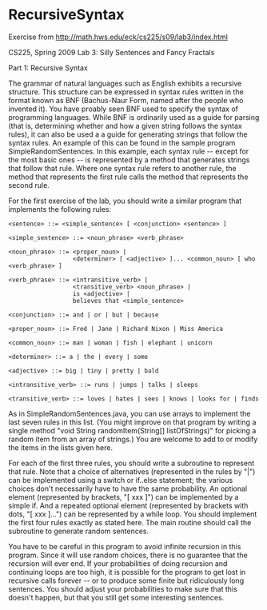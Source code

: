 # RecursiveSyntax
Exercise from http://math.hws.edu/eck/cs225/s09/lab3/index.html

CS225, Spring 2009 Lab 3: Silly Sentences and Fancy Fractals

Part 1: Recursive Syntax

The grammar of natural languages such as English exhibits a recursive structure. This structure can be expressed in syntax rules written in the format known as BNF (Bachus-Naur Form, named after the people who invented it). You have proably seen BNF used to specify the syntax of programming languages. While BNF is ordinarily used as a guide for parsing (that is, determining whether and how a given string follows the syntax rules), it can also be used a a guide for generating strings that follow the syntax rules. An example of this can be found in the sample program SimpleRandomSentences. In this example, each syntax rule -- except for the most basic ones -- is represented by a method that generates strings that follow that rule. Where one syntax rule refers to another rule, the method that represents the first rule calls the method that represents the second rule.

For the first exercise of the lab, you should write a similar program that implements the following rules:

    <sentence> ::= <simple_sentence> [ <conjunction> <sentence> ]

    <simple_sentence> ::= <noun_phrase> <verb_phrase>

    <noun_phrase> ::= <proper_noun> | 
                      <determiner> [ <adjective> ]... <common_noun> [ who <verb_phrase> ]

    <verb_phrase> ::= <intransitive_verb> | 
                      <transitive_verb> <noun_phrase> |
                      is <adjective> |
                      believes that <simple_sentence>

    <conjunction> ::= and | or | but | because

    <proper_noun> ::= Fred | Jane | Richard Nixon | Miss America
    
    <common_noun> ::= man | woman | fish | elephant | unicorn

    <determiner> ::= a | the | every | some

    <adjective> ::= big | tiny | pretty | bald
    
    <intransitive_verb> ::= runs | jumps | talks | sleeps
    
    <transitive_verb> ::= loves | hates | sees | knows | looks for | finds

As in SimpleRandomSentences.java, you can use arrays to implement the last seven rules in this list. (You might improve on that program by writing a single method "void String randomItem(String[] listOfStrings)" for picking a random item from an array of strings.) You are welcome to add to or modify the items in the lists given here.

For each of the first three rules, you should write a subroutine to represent that rule. Note that a choice of alternatives (represented in the rules by "|") can be implemented using a switch or if..else statement; the various choices don't necessarily have to have the same probability. An optional element (represented by brackets, "[ xxx ]") can be implemented by a simple if. And a repeated optional element (represented by brackets with dots, "[ xxx ]...") can be represented by a while loop. You should implement the first four rules exactly as stated here. The main routine should call the <sentence> subroutine to generate random sentences.

You have to be careful in this program to avoid infinite recursion in this program. Since it will use random choices, there is no guarantee that the recursion will ever end. If your probabilities of doing recursion and continuing loops are too high, it is possible for the program to get lost in recursive calls forever -- or to produce some finite but ridiculously long sentences. You should adjust your probabilities to make sure that this doesn't happen, but that you still get some interesting sentences.

